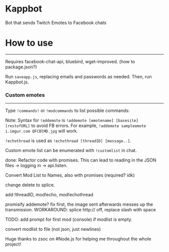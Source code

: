 # Kappbot
Bot that sends Twitch Emotes to Facebook chats

# How to use
-----
Requires facebook-chat-api, bluebird, wget-improved. (how to package.json?)

Run `saveapp.js`, replacing emails and passwords as needed. Then, run Kappbot.js.

### Custom emotes
-----
Type `!commands!` or `!modcommands` to list possible commands:

Note: Syntax for `!addemote` is `!addemote [emotename] [basesite] [restofURL]` to avoid FB errors. For example, `!addemote sampleemote i.imgur.com QFCBlMD.jpg` will work.

`!echothread` is used as `!echothread [threadID] [message..]`. 

Custom emote list can be enumerated with `!customlist` in chat.

done: Refactor code with promises. This can lead to reading in the JSON files -> logging in -> api.listen.

Convert Mod List to Names, also with promises (required? idk) 

change delete to splice.

add !threadID, mod!echo, mod!echothread

promisify addemote? fix first, the image sent afterwards messes up the transmission. WORKAROUND: splice http:// off, replace slash with space

TODO: add prompt for first mod (console) if modlist is empty.

convert modlist to file (not json, just newlines)

Huge thanks to zsoc on #Node.js for helping me throughout the whole project!




